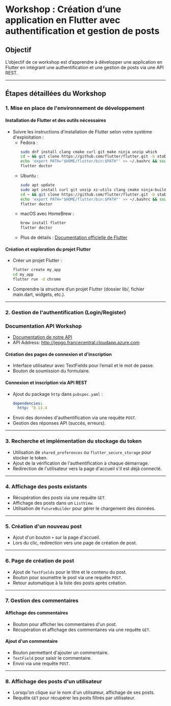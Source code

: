 # Workshop : Création d’une application en Flutter avec authentification et gestion de posts

## Objectif
L’objectif de ce workshop est d’apprendre à développer une application en Flutter en intégrant une authentification et une gestion de posts via une API REST.

---

## Étapes détaillées du Workshop

### **1. Mise en place de l'environnement de développement**

#### **Installation de Flutter et des outils nécessaires**
- Suivre les instructions d'installation de Flutter selon votre système d'exploitation :
  - Fedora :
    ```sh
    sudo dnf install clang cmake curl git make ninja unzip which
    cd ~ && git clone https://github.com/flutter/flutter.git -b stable
    echo 'export PATH="$HOME/flutter/bin:$PATH"' >> ~/.bashrc && source ~/.bashrc
    flutter doctor
    ```
  - Ubuntu :
    ```sh
    sudo apt update
    sudo apt install curl git unzip xz-utils clang cmake ninja-build pkg-config libgtk-3-dev
    cd ~ && git clone https://github.com/flutter/flutter.git -b stable
    echo 'export PATH="$HOME/flutter/bin:$PATH"' >> ~/.bashrc && source ~/.bashrc
    flutter doctor
    ```
  - macOS avec HomeBrew :
    ```sh
    brew install flutter
    flutter doctor
    ```
  - Plus de détails : [Documentation officielle de Flutter](https://flutter.dev/docs/get-started/install)

#### **Création et exploration du projet Flutter**
- Créer un projet Flutter :
  ```sh
  flutter create my_app
  cd my_app
  flutter run -d chrome
  ```
- Comprendre la structure d’un projet Flutter (dossier lib/, fichier main.dart, widgets, etc.).

---

### **2. Gestion de l'authentification (Login/Register)**

### **Documentation API Workshop**
  - [Documentation de notre API](https://elisepipet.github.io/WorkshopFlutterSwagger/)
  - API Address: http://jepgo.francecentral.cloudapp.azure.com

#### **Création des pages de connexion et d'inscription**
- Interface utilisateur avec TextFields pour l’email et le mot de passe.
- Bouton de soumission du formulaire.

#### **Connexion et inscription via API REST**
- Ajout du package `http` dans `pubspec.yaml` :
  ```yaml
  dependencies:
    http: ^0.13.4
  ```
- Envoi des données d'authentification via une requête `POST`.
- Gestion des réponses API (succès, erreurs).

---

### **3. Recherche et implémentation du stockage du token**

- Utilisation de `shared_preferences` ou `flutter_secure_storage` pour stocker le token.
- Ajout de la vérification de l'authentification à chaque démarrage.
- Redirection de l'utilisateur vers la page d'accueil s'il est déjà connecté.

---

### **4. Affichage des posts existants**

- Récupération des posts via une requête `GET`.
- Affichage des posts dans un `ListView`.
- Utilisation de `FutureBuilder` pour gérer le chargement des données.

---

### **5. Création d'un nouveau post**

- Ajout d'un bouton `+` sur la page d'accueil.
- Lors du clic, redirection vers une page de création de post.

---

### **6. Page de création de post**

- Ajout de `TextFields` pour le titre et le contenu du post.
- Bouton pour soumettre le post via une requête `POST`.
- Retour automatique à la liste des posts après création.

---

### **7. Gestion des commentaires**

#### **Affichage des commentaires**
- Bouton pour afficher les commentaires d'un post.
- Récupération et affichage des commentaires via une requête `GET`.

#### **Ajout d'un commentaire**
- Bouton permettant d'ajouter un commentaire.
- `TextField` pour saisir le commentaire.
- Envoi via une requête `POST`.

---

### **8. Affichage des posts d'un utilisateur**

- Lorsqu'on clique sur le nom d'un utilisateur, affichage de ses posts.
- Requête `GET` pour récupérer les posts filtrés par utilisateur.
